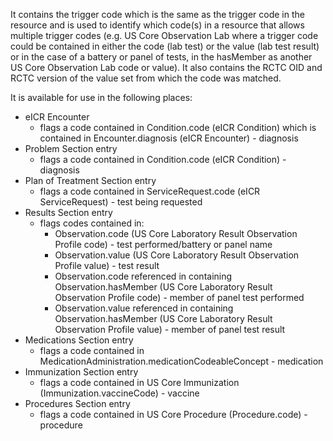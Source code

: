 It contains the trigger code which is the same as the trigger code in the resource and is used to identify which code(s) in a resource that allows multiple trigger codes (e.g. US Core Observation Lab where a trigger code could be contained in either the code (lab test) or the value (lab test result) or in the case of a battery or panel of tests, in the hasMember as another US Core Observation Lab code or value). It also contains the RCTC OID and RCTC version of the value set from which the code was matched. 

It is available for use in the following places:

* eICR Encounter
	* flags a code contained in Condition.code (eICR Condition) which is contained in Encounter.diagnosis (eICR Encounter) - diagnosis
* Problem Section entry
	* flags a code contained in Condition.code (eICR Condition) - diagnosis
* Plan of Treatment Section entry
	* flags a code contained in ServiceRequest.code (eICR ServiceRequest) - test being requested
* Results Section entry
	* flags codes contained in:
		* Observation.code (US Core Laboratory Result Observation Profile code) - test performed/battery or panel name
		* Observation.value (US Core Laboratory Result Observation Profile value) - test result
		* Observation.code referenced in containing Observation.hasMember (US Core Laboratory Result Observation Profile code) - member of panel test performed
		* Observation.value referenced in containing Observation.hasMember (US Core Laboratory Result Observation Profile value) - member of panel test result
* Medications Section entry
	* flags a code contained in MedicationAdministration.medicationCodeableConcept - medication
* Immunization Section entry
	* flags a code contained in US Core Immunization (Immunization.vaccineCode) - vaccine
* Procedures Section entry
	* flags a code contained in US Core Procedure (Procedure.code) - procedure